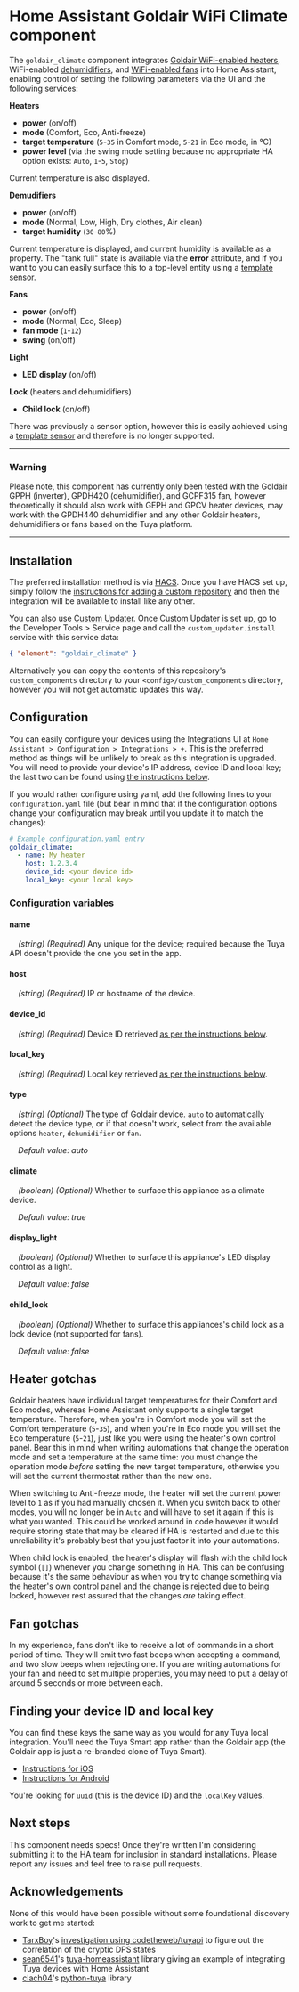 Home Assistant Goldair WiFi Climate component
=============================================

The `goldair_climate` component integrates 
[Goldair WiFi-enabled heaters](http://www.goldair.co.nz/product-catalogue/heating/wifi-heaters), WiFi-enabled [dehumidifiers](http://www.goldair.co.nz/product-catalogue/heating/dehumidifiers), and [WiFi-enabled fans](http://www.goldair.co.nz/product-catalogue/cooling/pedestal-fans/40cm-dc-quiet-fan-with-wifi-and-remote-gcpf315) into Home Assistant, enabling control of setting the following parameters via the UI and the following services:

**Heaters**
* **power** (on/off)
* **mode** (Comfort, Eco, Anti-freeze)
* **target temperature** (`5`-`35` in Comfort mode, `5`-`21` in Eco mode, in °C)
* **power level** (via the swing mode setting because no appropriate HA option exists: `Auto`, `1`-`5`, `Stop`)

Current temperature is also displayed.

**Demudifiers**
* **power** (on/off)
* **mode** (Normal, Low, High, Dry clothes, Air clean)
* **target humidity** (`30`-`80`%)

Current temperature is displayed, and current humidity is available as a property. The "tank full" state is available via the **error** attribute, and if you want to you can easily surface this to a top-level entity using a [template sensor](https://www.home-assistant.io/integrations/template/).

**Fans**
* **power** (on/off)
* **mode** (Normal, Eco, Sleep)
* **fan mode** (`1`-`12`)
* **swing** (on/off)

**Light**
* **LED display** (on/off)

**Lock** (heaters and dehumidifiers)
* **Child lock** (on/off)

There was previously a sensor option, however this is easily achieved using a [template sensor](https://www.home-assistant.io/integrations/template/) and therefore is no longer supported.

---

### Warning
Please note, this component has currently only been tested with the Goldair GPPH (inverter), GPDH420 (dehumidifier), and GCPF315 fan, however theoretically it should also work with GEPH and GPCV heater devices, may work with the GPDH440 dehumidifier and any other Goldair heaters, dehumidifiers or fans based on the Tuya platform.

---

Installation
------------
The preferred installation method is via [HACS](https://hacs.xyz/). Once you have HACS set up, simply follow the [instructions for adding a custom repository](https://hacs.xyz/docs/navigation/settings#custom-repositories) and then the integration will be available to install like any other.

You can also use [Custom Updater](https://github.com/custom-components/custom_updater). Once Custom Updater is  set up, go to the Developer Tools > Service page and call the `custom_updater.install` service with this service data:

```json
{ "element": "goldair_climate" }
```

Alternatively you can copy the contents of this repository's `custom_components` directory to your `<config>/custom_components` directory, however you will not get automatic updates this way.

Configuration
-------------
You can easily configure your devices using the Integrations UI at `Home Assistant > Configuration > Integrations > +`. This is the preferred method as things will be unlikely to break as this integration is upgraded. You will need to provide your device's IP address, device ID and local key; the last two can be found using [the instructions below](#finding-your-device-id-and-local-key).

If you would rather configure using yaml, add the following lines to your `configuration.yaml` file (but bear in mind that if the configuration options change your configuration may break until you update it to match the changes):

```yaml
# Example configuration.yaml entry
goldair_climate:
  - name: My heater
    host: 1.2.3.4
    device_id: <your device id>
    local_key: <your local key>
```

### Configuration variables

#### name
&nbsp;&nbsp;&nbsp;&nbsp;*(string) (Required)* Any unique for the device; required because the Tuya API doesn't provide
                                              the one you set in the app.

#### host
&nbsp;&nbsp;&nbsp;&nbsp;*(string) (Required)* IP or hostname of the device.

#### device_id
&nbsp;&nbsp;&nbsp;&nbsp;*(string) (Required)* Device ID retrieved 
                                              [as per the instructions below](#finding-your-device-id-and-local-key).

#### local_key
&nbsp;&nbsp;&nbsp;&nbsp;*(string) (Required)* Local key retrieved 
                                              [as per the instructions below](#finding-your-device-id-and-local-key).

#### type
&nbsp;&nbsp;&nbsp;&nbsp;*(string) (Optional)* The type of Goldair device. `auto` to automatically detect the device type, or if that doesn't work, select from the available options `heater`, `dehumidifier` or `fan`.

&nbsp;&nbsp;&nbsp;&nbsp;*Default value: auto*


#### climate
&nbsp;&nbsp;&nbsp;&nbsp;*(boolean) (Optional)* Whether to surface this appliance as a climate device.

&nbsp;&nbsp;&nbsp;&nbsp;*Default value: true* 

#### display_light
&nbsp;&nbsp;&nbsp;&nbsp;*(boolean) (Optional)* Whether to surface this appliance's LED display control as a light.

&nbsp;&nbsp;&nbsp;&nbsp;*Default value: false* 

#### child_lock
&nbsp;&nbsp;&nbsp;&nbsp;*(boolean) (Optional)* Whether to surface this appliances's child lock as a lock device (not supported for fans).

&nbsp;&nbsp;&nbsp;&nbsp;*Default value: false* 

Heater gotchas
--------------
Goldair heaters have individual target temperatures for their Comfort and Eco modes, whereas Home Assistant only supports
a single target temperature. Therefore, when you're in Comfort mode you will set the Comfort temperature (`5`-`35`), and
when you're in Eco mode you will set the Eco temperature (`5`-`21`), just like you were using the heater's own control 
panel. Bear this in mind when writing automations that change the operation mode and set a temperature at the same time: 
you must change the operation mode *before* setting the new target temperature, otherwise you will set the current 
thermostat rather than the new one. 

When switching to Anti-freeze mode, the heater will set the current power level to `1` as if you had manually chosen it.
When you switch back to other modes, you will no longer be in `Auto` and will have to set it again if this is what you
wanted. This could be worked around in code however it would require storing state that may be cleared if HA is
restarted and due to this unreliability it's probably best that you just factor it into your automations.

When child lock is enabled, the heater's display will flash with the child lock symbol (`[]`) whenever you change
something in HA. This can be confusing because it's the same behaviour as when you try to change something via the
heater's own control panel and the change is rejected due to being locked, however rest assured that the changes *are* 
taking effect.

Fan gotchas
-----------
In my experience, fans don't like to receive a lot of commands in a short period of time. They will emit two fast beeps when accepting a command, and two slow beeps when rejecting one. If you are writing automations for your fan and need to set multiple properties, you may need to put a delay of around 5 seconds or more between each.

Finding your device ID and local key 
------------------------------------
You can find these keys the same way as you would for any Tuya local integration. You'll need the Tuya Smart app rather
than the Goldair app (the Goldair app is just a re-branded clone of Tuya Smart).

* [Instructions for iOS](https://github.com/codetheweb/tuyapi/blob/master/docs/SETUP.md)
* [Instructions for Android](https://github.com/codetheweb/tuyapi/blob/cdb4289/docs/SETUP_DEPRECATED.md#capture-https-traffic)

You're looking for `uuid` (this is the device ID) and the `localKey` values.

Next steps
----------
This component needs specs! Once they're written I'm considering submitting it to the HA team for inclusion in standard 
installations. Please report any issues and feel free to raise pull requests.

Acknowledgements
----------------
None of this would have been possible without some foundational discovery work to get me started:

* [TarxBoy](https://github.com/TarxBoy)'s [investigation using codetheweb/tuyapi](https://github.com/codetheweb/tuyapi/issues/31) to figure out the correlation of the cryptic DPS states 
* [sean6541](https://github.com/sean6541)'s [tuya-homeassistant](https://github.com/sean6541/tuya-homeassistant) library giving an example of integrating Tuya devices with Home Assistant
* [clach04](https://github.com/clach04)'s [python-tuya](https://github.com/clach04/python-tuya) library
